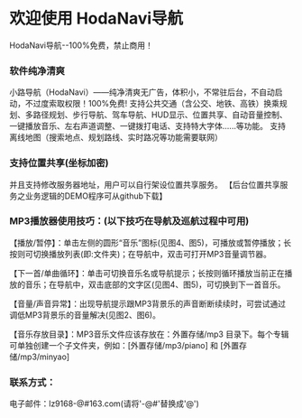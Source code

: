 # 欢迎使用 HodaNavi导航
HodaNavi导航--100%免费，禁止商用！

### 软件纯净清爽
小路导航（HodaNavi）——纯净清爽无广告，体积小，不常驻后台，不自动启动，不过度索取权限！100%免费!
支持公共交通（含公交、地铁、高铁）换乘规划、多路径规划、步行导航、驾车导航、HUD显示、位置共享、自动音量控制、一键播放音乐、左右声道调整、一键拨打电话、支持特大字体......等功能。
支持离线地图（搜索地点、规划路线、实时路况等功能需要联网）

### 支持位置共享(坐标加密)
并且支持修改服务器地址，用户可以自行架设位置共享服务。
【后台位置共享服务之业务逻辑的DEMO程序可从github下载】

### MP3播放器使用技巧：(以下技巧在导航及巡航过程中可用)
【播放/暂停】：单击左侧的圆形“音乐”图标(见图4、图5)，可播放或暂停播放；长按则可切换播放列表(即:文件夹)；在导航中，双击可打开MP3音量调节器。

【下一首/单曲循环】：单击可切换音乐名或导航提示；长按则循环播放当前正在播放的音乐；在导航中，双击底部的文字区(见图4、图5)，可切换到下一首音乐。

【音量/声音异常】：出现导航提示跟MP3背景乐的声音断断续续时，可尝试通过调低MP3背景乐的音量解决(见图2、图6)。

【音乐存放目录】：MP3音乐文件应该存放在：外置存储/mp3 目录下。每个专辑可单独创建一个子文件夹，例如：[外置存储/mp3/piano] 和 [外置存储/mp3/minyao]

### 联系方式：
电子邮件：lz9168-@#163.com(请将'-@#'替换成'@')
